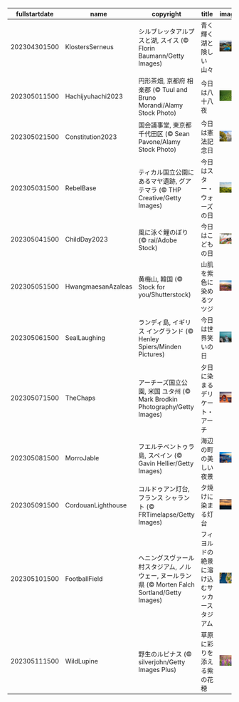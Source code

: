 |fullstartdate|name|copyright|title|image|
|--|--|--|--|--|
202304301500|KlostersSerneus|シルブレッタアルプスと湖, スイス (© Florin Baumann/Getty Images)|青く輝く湖と険しい山々|![](/ja-JP/2023/05/202304301500KlostersSerneus.jpg)|
202305011500|Hachijyuhachi2023|円形茶畑, 京都府 相楽郡 (© Tuul and Bruno Morandi/Alamy Stock Photo)|今日は八十八夜|![](/ja-JP/2023/05/202305011500Hachijyuhachi2023.jpg)|
202305021500|Constitution2023|国会議事堂, 東京都 千代田区 (© Sean Pavone/Alamy Stock Photo)|今日は憲法記念日|![](/ja-JP/2023/05/202305021500Constitution2023.jpg)|
202305031500|RebelBase|ティカル国立公園にあるマヤ遺跡, グアテマラ (© THP Creative/Getty Images)|今日はスター・ウォーズの日|![](/ja-JP/2023/05/202305031500RebelBase.jpg)|
202305041500|ChildDay2023|風に泳ぐ鯉のぼり (© rai/Adobe Stock)|今日はこどもの日|![](/ja-JP/2023/05/202305041500ChildDay2023.jpg)|
202305051500|HwangmaesanAzaleas|黄梅山, 韓国 (© Stock for you/Shutterstock)|山肌を紫色に染めるツツジ|![](/ja-JP/2023/05/202305051500HwangmaesanAzaleas.jpg)|
202305061500|SealLaughing|ランディ島, イギリス イングランド (© Henley Spiers/Minden Pictures)|今日は世界笑いの日|![](/ja-JP/2023/05/202305061500SealLaughing.jpg)|
202305071500|TheChaps|アーチーズ国立公園, 米国 ユタ州 (© Mark Brodkin Photography/Getty Images)|夕日に染まるデリケート・アーチ|![](/ja-JP/2023/05/202305071500TheChaps.jpg)|
202305081500|MorroJable|フエルテベントゥラ島, スペイン (© Gavin Hellier/Getty Images)|海辺の町の美しい夜景|![](/ja-JP/2023/05/202305081500MorroJable.jpg)|
202305091500|CordouanLighthouse|コルドゥアン灯台, フランス シャラント (© FRTimelapse/Getty Images)|夕焼けに染まる灯台|![](/ja-JP/2023/05/202305091500CordouanLighthouse.jpg)|
202305101500|FootballField|ヘニングスヴァール村スタジアム, ノルウェー, ヌールラン県 (© Morten Falch Sortland/Getty Images)|フィヨルドの絶景に溶け込むサッカースタジアム|![](/ja-JP/2023/05/202305101500FootballField.jpg)|
202305111500|WildLupine|野生のルピナス (© silverjohn/Getty Images Plus)|草原に彩りを添える紫の花穂|![](/ja-JP/2023/05/202305111500WildLupine.jpg)|
